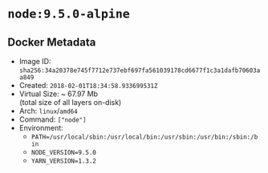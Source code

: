 # `node:9.5.0-alpine`

## Docker Metadata

- Image ID: `sha256:34a20378e745f7712e737ebf697fa561039178cd6677f1c3a1dafb70603aa849`
- Created: `2018-02-01T18:34:58.933699531Z`
- Virtual Size: ~ 67.97 Mb  
  (total size of all layers on-disk)
- Arch: `linux`/`amd64`
- Command: `["node"]`
- Environment:
  - `PATH=/usr/local/sbin:/usr/local/bin:/usr/sbin:/usr/bin:/sbin:/bin`
  - `NODE_VERSION=9.5.0`
  - `YARN_VERSION=1.3.2`
